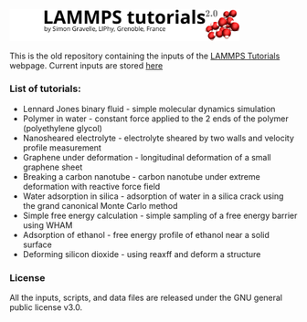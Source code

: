 <a href="https://lammpstutorials.github.io">
<img src="welcome.png" width="80%" /></a>

This is the old repository containing the inputs of the [LAMMPS Tutorials](https://lammpstutorials.github.io/) webpage. Current inputs
are stored [here](https://github.com/lammpstutorials/lammpstutorials.github.io/tree/version2.0/docs/inputs)

### List of tutorials:

* Lennard Jones binary fluid - simple molecular dynamics simulation
* Polymer in water - constant force applied to the 2 ends of the polymer (polyethylene glycol)
* Nanosheared electrolyte - electrolyte sheared by two walls and velocity profile measurement
* Graphene under deformation - longitudinal deformation of a small graphene sheet
* Breaking a carbon nanotube - carbon nanotube under extreme deformation with reactive force field
* Water adsorption in silica - adsorption of water in a silica crack using the grand canonical Monte Carlo method
* Simple free energy calculation - simple sampling of a free energy barrier using WHAM
* Adsorption of ethanol - free energy profile of ethanol near a solid surface
* Deforming silicon dioxide - using reaxff and deform a structure

### License ###

All the inputs, scripts, and data files are released under the 
GNU general public license v3.0.
